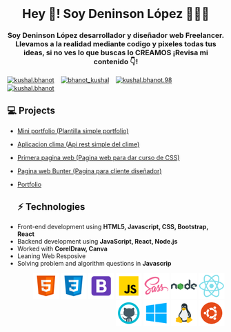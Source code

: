 <div id="header" align="center" >
  <img src="https://scontent-lim1-1.xx.fbcdn.net/v/t39.30808-6/270036237_1023800278204406_2198294607163898751_n.jpg?_nc_cat=111&ccb=1-7&_nc_sid=09cbfe&_nc_eui2=AeElnR2YQ1Clhp1D_h8PHGdLi0Vb4cZNIp6LRVvhxk0inomkKKHh7WEc_PcBT21uK1rQSxrXP6X7Xws0VBfbuOAY&_nc_ohc=5hqW-mvvSSQAX9geqLt&_nc_ht=scontent-lim1-1.xx&oh=00_AfDQUhZ4M1ZFkaoARfSLzdqt1motpxLM4dOjAgFenRsdgA&oe=63D648D5" alt="" width="350">
  <h1 align="center">Hey 👋! Soy Deninson López 👨🏻‍💻</h1>
  <h3>Soy Deninson López desarrollador y diseñador web Freelancer. Llevamos a la realidad mediante codigo y pixeles todas tus ideas, si no ves lo que buscas lo    CREAMOS ¡Revisa mi contenido 👇!</h3>
  <p align="left">
    <a href="https://www.instagram.com/proemdi_/" target="blank"><img align="center" src="https://cdn.jsdelivr.net/npm/simple-icons@3.0.1/icons/instagram.svg"      alt="kushal.bhanot" height="40" width="40" /></a> &nbsp;&nbsp;
<a href="https://www.tiktok.com/@proemd1" target="blank"><img align="center" src="https://user-images.githubusercontent.com/121265144/214592919-a389f1c4-e136-4969-84c4-a6de3f3b1764.svg"
  " alt="bhanot_kushal" height="40" width="40" /></a> &nbsp;&nbsp;
<a href="#" target="blank"><img align="center" src="https://cdn.jsdelivr.net/npm/simple-icons@3.0.1/icons/facebook.svg" alt="kushal.bhanot.98" height="40" width="40" /></a> &nbsp;&nbsp;
  <a href="#" target="blank"><img align="center" src="https://user-images.githubusercontent.com/121265144/214594717-dd029b78-154c-4a9a-9228-814d3315deae.svg" alt="kushal.bhanot" height="150" width="200" /></a> &nbsp;&nbsp;
</p>
</div>
  
## 💻 Projects
* [Mini portfolio (Plantilla simple portfolio)](https://proemdi.github.io/portfolio/)
* [Aplicacion clima (Api rest simple del clime)](https://proemdi.github.io/Aplicacion-clima/)
* [Primera pagina web (Pagina web para dar curso de CSS)](https://proemdi.github.io/)
* [Pagina web Bunter (Pagina para cliente diseñador)](https://proemdi.github.io/munter-dise-o.io/)
* [Portfolio](#)
  
  ## ⚡ Technologies 
- Front-end development using **HTML5, Javascript, CSS, Bootstrap, React** 
- Backend development using **JavaScript, React, Node.js**
- Worked with **CorelDraw, Canva**
- Leaning Web Resposive 
- Solving problem and algorithm questions in **Javascrip**
  <p align="right">
	<img style="margin: auto;" src="https://raw.githubusercontent.com/sachinverma53121/sachinverma53121/master/icons/html5.png" alt=html5 width="60" height="60"/> 
	<img style="margin: auto;" src="https://raw.githubusercontent.com/sachinverma53121/sachinverma53121/master/icons/css3.png" alt=css3 width="60" height="60"/> 
	<img style="margin: auto;" src="https://raw.githubusercontent.com/sachinverma53121/sachinverma53121/master/icons/bootstrap.png" alt=bootstrap width="60" height="60"/>
  <img style="margin: auto;" src="https://raw.githubusercontent.com/sachinverma53121/sachinverma53121/master/icons/js.png" alt=javascript width="60" height="60"/>
  <img style="margin: auto;" src="https://raw.githubusercontent.com/sachinverma53121/sachinverma53121/master/icons/sass.png" alt=sass width="60" height="60"/>
  <img style="margin: auto;" src="https://raw.githubusercontent.com/sachinverma53121/sachinverma53121/master/icons/node.png" alt=nodejs width="60" height="60"/>
  <img style="margin: auto;" src="https://raw.githubusercontent.com/sachinverma53121/sachinverma53121/master/icons/react.png" alt=react width="60" height="60"/>
  <img style="margin: auto;" src="https://raw.githubusercontent.com/sachinverma53121/sachinverma53121/master/icons/github.png" alt=github width="60" height="60"/>
  <img style="margin: auto;" src="https://raw.githubusercontent.com/sachinverma53121/sachinverma53121/master/icons/win10.png" alt=windows10 width="60" height="60"/>
   <img style="margin: auto;" src="https://raw.githubusercontent.com/sachinverma53121/sachinverma53121/master/icons/linux.png" alt=linux width="60" height="60"/>
  <img style="margin: auto;" src="https://raw.githubusercontent.com/sachinverma53121/sachinverma53121/master/icons/ubuntu.png" alt=ubuntu width="60" height="60"/>
  </p>

